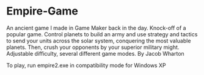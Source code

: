 # Empire-Game
An ancient game I made in Game Maker back in the day. Knock-off of a popular game. Control planets to build an army and use strategy and tactics to send your units across the solar system, conquering the most valuable planets. Then, crush your opponents by your superior military might. Adjustable difficulty, several different game modes. By Jacob Wharton

To play, run empire2.exe in compatibility mode for Windows XP
